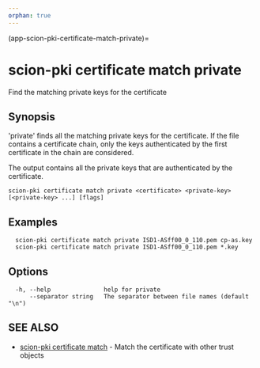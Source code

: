 ```yaml
---
orphan: true
---
```


(app-scion-pki-certificate-match-private)=

# scion-pki certificate match private

Find the matching private keys for the certificate
## Synopsis

'private' finds all the matching private keys for the certificate.
If the file contains a certificate chain, only the keys authenticated by the first
certificate in the chain are considered.

The output contains all the private keys that are authenticated by the certificate.


```
scion-pki certificate match private <certificate> <private-key> [<private-key> ...] [flags]
```
## Examples

```
  scion-pki certificate match private ISD1-ASff00_0_110.pem cp-as.key
  scion-pki certificate match private ISD1-ASff00_0_110.pem *.key
```
## Options

```
  -h, --help               help for private
      --separator string   The separator between file names (default "\n")
```
## SEE ALSO

* [scion-pki certificate match](scion-pki_certificate_match.md)	 - Match the certificate with other trust objects

